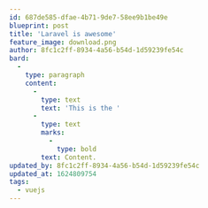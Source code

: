 ```yaml
---
id: 687de585-dfae-4b71-9de7-58ee9b1be49e
blueprint: post
title: 'Laravel is awesome'
feature_image: download.png
author: 8fc1c2ff-8934-4a56-b54d-1d59239fe54c
bard:
  -
    type: paragraph
    content:
      -
        type: text
        text: 'This is the '
      -
        type: text
        marks:
          -
            type: bold
        text: Content.
updated_by: 8fc1c2ff-8934-4a56-b54d-1d59239fe54c
updated_at: 1624809754
tags:
  - vuejs
---
```

